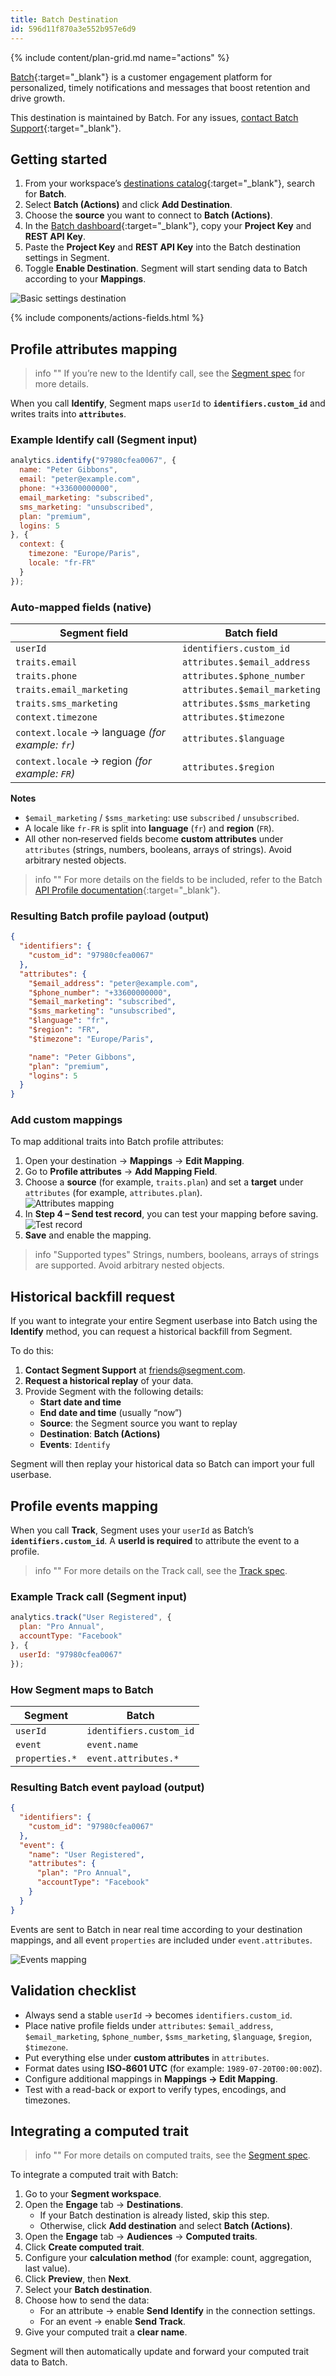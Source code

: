 ```yaml
---
title: Batch Destination
id: 596d11f870a3e552b957e6d9
---
```


{% include content/plan-grid.md name="actions" %}

[Batch](https://batch.com/?utm_source=segmentio&utm_medium=docs&utm_campaign=partners){:target="_blank"} is a customer engagement platform for personalized, timely notifications and messages that boost retention and drive growth.

This destination is maintained by Batch. For any issues, [contact Batch Support](mailto:support@batch.com){:target="_blank"}.

## Getting started

1. From your workspace’s [destinations catalog](https://app.segment.com/goto-my-workspace/destinations/catalog){:target="_blank"}, search for **Batch**.
2. Select **Batch (Actions)** and click **Add Destination**.
3. Choose the **source** you want to connect to **Batch (Actions)**.
4. In the [Batch dashboard](https://dashboard.batch.com/){:target="_blank"}, copy your **Project Key** and **REST API Key**.
5. Paste the **Project Key** and **REST API Key** into the Batch destination settings in Segment.
6. Toggle **Enable Destination**. Segment will start sending data to Batch according to your **Mappings**.
   
![Basic settings destination](./images/basic_settings_destination.png "Basic settings destination")

{% include components/actions-fields.html %}

## Profile attributes mapping

> info ""
> If you’re new to the Identify call, see the [Segment spec](/docs/connections/spec/identify/) for more details.

When you call **Identify**, Segment maps `userId` to **`identifiers.custom_id`** and writes traits into **`attributes`**.

### Example Identify call (Segment input)

```js
analytics.identify("97980cfea0067", {
  name: "Peter Gibbons",
  email: "peter@example.com",
  phone: "+33600000000",
  email_marketing: "subscribed",
  sms_marketing: "unsubscribed",
  plan: "premium",
  logins: 5
}, {
  context: {
    timezone: "Europe/Paris",
    locale: "fr-FR"
  }
});
```

### Auto-mapped fields (native)

| Segment field                          | Batch field                     |
|----------------------------------------|---------------------------------|
| `userId`                               | `identifiers.custom_id`         |
| `traits.email`                         | `attributes.$email_address`     |
| `traits.phone`                         | `attributes.$phone_number`      |
| `traits.email_marketing`               | `attributes.$email_marketing`   |
| `traits.sms_marketing`                 | `attributes.$sms_marketing`     |
| `context.timezone`                     | `attributes.$timezone`          |
| `context.locale` → language *(for example: `fr`)*| `attributes.$language`          |
| `context.locale` → region *(for example: `FR`)*  | `attributes.$region`            |

**Notes**

- `$email_marketing` / `$sms_marketing`: use `subscribed` / `unsubscribed`.  
- A locale like `fr-FR` is split into **language** (`fr`) and **region** (`FR`).  
- All other non‑reserved fields become **custom attributes** under `attributes` (strings, numbers, booleans, arrays of strings). Avoid arbitrary nested objects.

> info ""
> For more details on the fields to be included, refer to the Batch [API Profile documentation](https://doc.batch.com/developer/api/cep/profiles/update){:target="_blank"}.

### Resulting Batch profile payload (output)

```json
{
  "identifiers": {
    "custom_id": "97980cfea0067"
  },
  "attributes": {
    "$email_address": "peter@example.com",
    "$phone_number": "+33600000000",
    "$email_marketing": "subscribed",
    "$sms_marketing": "unsubscribed",
    "$language": "fr",
    "$region": "FR",
    "$timezone": "Europe/Paris",

    "name": "Peter Gibbons",
    "plan": "premium",
    "logins": 5
  }
}
```

### Add custom mappings

To map additional traits into Batch profile attributes:

1. Open your destination → **Mappings** → **Edit Mapping**.  
2. Go to **Profile attributes** → **Add Mapping Field**.
3. Choose a **source** (for example, `traits.plan`) and set a **target** under `attributes` (for example, `attributes.plan`).  
![Attributes mapping](./images/attributes_mapping.png "Attributes mapping")
4. In **Step 4 – Send test record**, you can test your mapping before saving.  
![Test record](./images/test_record.png "Test record")
5. **Save** and enable the mapping.

> info "Supported types"
> Strings, numbers, booleans, arrays of strings are supported.
> Avoid arbitrary nested objects.

## Historical backfill request

If you want to integrate your entire Segment userbase into Batch using the **Identify** method, you can request a historical backfill from Segment.  

To do this:

1. **Contact Segment Support** at [friends@segment.com](mailto:friends@segment.com).
2. **Request a historical replay** of your data.  
3. Provide Segment with the following details:  
   - **Start date and time**  
   - **End date and time** (usually “now”)  
   - **Source**: the Segment source you want to replay
   - **Destination**: **Batch (Actions)** 
   - **Events**: `Identify`  

Segment will then replay your historical data so Batch can import your full userbase.

## Profile events mapping

When you call **Track**, Segment uses your `userId` as Batch’s **`identifiers.custom_id`**. A **userId is required** to attribute the event to a profile.

> info ""
> For more details on the Track call, see the [Track spec](/docs/connections/spec/track).

### Example Track call (Segment input)

```js
analytics.track("User Registered", {
  plan: "Pro Annual",
  accountType: "Facebook"
}, {
  userId: "97980cfea0067"
});
```

### How Segment maps to Batch

| Segment           | Batch                   |
|-------------------|-------------------------|
| `userId`          | `identifiers.custom_id` |
| `event`           | `event.name`            |
| `properties.*`    | `event.attributes.*`    |

### Resulting Batch event payload (output)

```json
{
  "identifiers": {
    "custom_id": "97980cfea0067"
  },
  "event": {
    "name": "User Registered",
    "attributes": {
      "plan": "Pro Annual",
      "accountType": "Facebook"
    }
  }
}
```

Events are sent to Batch in near real time according to your destination mappings, and all event `properties` are included under `event.attributes`.

![Events mapping](./images/events_mapping.png "Events mapping")

## Validation checklist

- Always send a stable `userId` → becomes `identifiers.custom_id`.  
- Place native profile fields under `attributes`: `$email_address`, `$email_marketing`, `$phone_number`, `$sms_marketing`, `$language`, `$region`, `$timezone`.  
- Put everything else under **custom attributes** in `attributes`.  
- Format dates using **ISO‑8601 UTC** (for example: `1989-07-20T00:00:00Z`).  
- Configure additional mappings in **Mappings → Edit Mapping**.  
- Test with a read-back or export to verify types, encodings, and timezones.

## Integrating a computed trait

> info ""
> For more details on computed traits, see the [Segment spec](/docs/unify/Traits/computed-traits).

To integrate a computed trait with Batch:

1. Go to your **Segment workspace**.  
2. Open the **Engage** tab → **Destinations**.  
   - If your Batch destination is already listed, skip this step.  
   - Otherwise, click **Add destination** and select **Batch (Actions)**.  
3. Open the **Engage** tab → **Audiences** → **Computed traits**.
4. Click **Create computed trait**.  
5. Configure your **calculation method** (for example: count, aggregation, last value).  
6. Click **Preview**, then **Next**.  
7. Select your **Batch destination**.  
8. Choose how to send the data:  
   - For an attribute → enable **Send Identify** in the connection settings.  
   - For an event → enable **Send Track**.  
9. Give your computed trait a **clear name**.  

Segment will then automatically update and forward your computed trait data to Batch.
